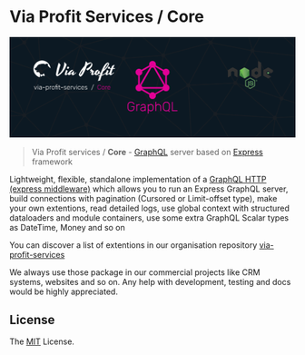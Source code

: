 # Via Profit Services / Core

![via-profit-services-cover](https://github.com/via-profit-services/core/raw/master/assets/via-profit-services-cover.png)

> Via Profit services / **Core** - [GraphQL](https://graphql.org/) server based on [Express](http://expressjs.com) framework

Lightweight, flexible, standalone implementation of a [GraphQL HTTP (express middleware)](https://github.com/graphql/express-graphql) which allows you to run an Express GraphQL server, build connections with pagination (Cursored or Limit-offset type), make your own extentions, read detailed logs, use global context with structured dataloaders and module containers, use some extra GraphQL Scalar types as DateTime, Money and so on

You can discover a list of extentions in our organisation repository [via-profit-services](https://github.com/via-profit-services)

We always use those package in our commercial projects like CRM systems, websites and so on. Any help with development, testing and docs would be highly appreciated.

## License

The [MIT](./LICENSE) License.
